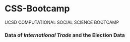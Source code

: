 # CSS-Bootcamp
UCSD COMPUTATIONAL SOCIAL SCIENCE BOOTCAMP
### Data of *International Trade* and the **Election Data**
